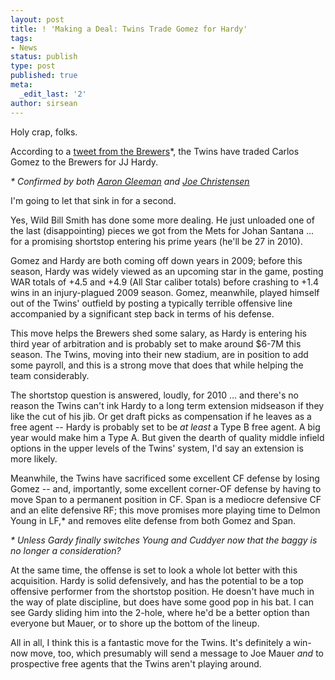 ```yaml
---
layout: post
title: ! 'Making a Deal: Twins Trade Gomez for Hardy'
tags:
- News
status: publish
type: post
published: true
meta:
  _edit_last: '2'
author: sirsean
---
```

Holy crap, folks.

According to a [tweet from the Brewers](http://twitter.com/Brewercom/status/5482949269)*, the Twins have traded Carlos Gomez to the Brewers for JJ Hardy.

_* Confirmed by both [Aaron Gleeman](http://twitter.com/aarongleeman/status/5483178852) and [Joe Christensen](http://twitter.com/JoeCStrib/status/5483216750)_

I'm going to let that sink in for a second.

Yes, Wild Bill Smith has done some more dealing. He just unloaded one of the last (disappointing) pieces we got from the Mets for Johan Santana ... for a promising shortstop entering his prime years (he'll be 27 in 2010).

Gomez and Hardy are both coming off down years in 2009; before this season, Hardy was widely viewed as an upcoming star in the game, posting WAR totals of +4.5 and +4.9 (All Star caliber totals) before crashing to +1.4 wins in an injury-plagued 2009 season. Gomez, meanwhile, played himself out of the Twins' outfield by posting a typically terrible offensive line accompanied by a significant step back in terms of his defense.

This move helps the Brewers shed some salary, as Hardy is entering his third year of arbitration and is probably set to make around $6-7M this season. The Twins, moving into their new stadium, are in position to add some payroll, and this is a strong move that does that while helping the team considerably.

The shortstop question is answered, loudly, for 2010 ... and there's no reason the Twins can't ink Hardy to a long term extension midseason if they like the cut of his jib. Or get draft picks as compensation if he leaves as a free agent -- Hardy is probably set to be _at least_ a Type B free agent. A big year would make him a Type A. But given the dearth of quality middle infield options in the upper levels of the Twins' system, I'd say an extension is more likely.

Meanwhile, the Twins have sacrificed some excellent CF defense by losing Gomez -- and, importantly, some excellent corner-OF defense by having to move Span to a permanent position in CF. Span is a mediocre defensive CF and an elite defensive RF; this move promises more playing time to Delmon Young in LF,* and removes elite defense from both Gomez and Span.

_* Unless Gardy finally switches Young and Cuddyer now that the baggy is no longer a consideration?_

At the same time, the offense is set to look a whole lot better with this acquisition. Hardy is solid defensively, and has the potential to be a top offensive performer from the shortstop position. He doesn't have much in the way of plate discipline, but does have some good pop in his bat. I can see Gardy sliding him into the 2-hole, where he'd be a better option than everyone but Mauer, or to shore up the bottom of the lineup.

All in all, I think this is a fantastic move for the Twins. It's definitely a win-now move, too, which presumably will send a message to Joe Mauer _and_ to prospective free agents that the Twins aren't playing around.
